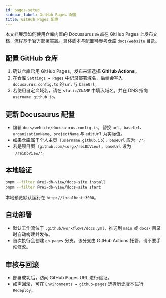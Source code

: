 ```yaml
---
id: pages-setup
sidebar_label: GitHub Pages 配置
title: GitHub Pages 配置
---
```


本文档展示如何使用仓库内置的 Docusaurus 站点在 GitHub Pages 上发布文档，流程基于官方部署实践。具体脚本与配置可参考仓库 `docs/website` 目录。

## 配置 GitHub 仓库
1. 确认仓库启用 GitHub Pages，发布来源选择 **GitHub Actions**。
2. 在仓库 `Settings → Pages` 中记录部署域名，后续会写入 `docusaurus.config.ts` 的 `url` 与 `baseUrl`。
3. 若使用自定义域名，请在 `static/CNAME` 中填入域名，并在 DNS 指向 `username.github.io`。

## 更新 Docusaurus 配置
- 编辑 `docs/website/docusaurus.config.ts`，替换 `url`、`baseUrl`、`organizationName`、`projectName` 与 `editUrl` 为实际值。
- 如果仓库属于个人主页（`username.github.io`），`baseUrl` 应为 `'/'`。
- 若是项目页（`github.com/<org>/reiDbView`），`baseUrl` 设为 `'/reiDbView/'`。

## 本地验证
```bash
pnpm --filter @rei-db-view/docs-site install
pnpm --filter @rei-db-view/docs-site start
```
本地预览默认运行在 `http://localhost:3000`。

## 自动部署
- 默认工作流位于 `.github/workflows/docs.yml`，推送到 `main` 或 `docs/` 目录时自动构建并发布。
- 首次执行会创建 `gh-pages` 分支，该分支由 GitHub Actions 托管，请不要手动修改。

## 审核与回滚
- 部署成功后，访问 GitHub Pages URL 进行验证。
- 如需回滚，可在 `Environments → github-pages` 选择历史版本进行 `Redeploy`。
